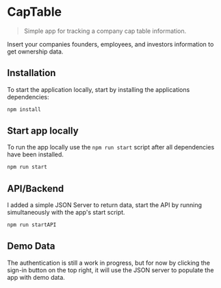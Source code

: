 # CapTable
> Simple app for tracking a company cap table information.

Insert your companies founders, employees, and investors information to get ownership data.

## Installation

To start the application locally, start by installing the applications dependencies:

```sh
npm install
```

## Start app locally

To run the app locally use the `npm run start` script after all dependencies have been installed.

```sh
npm run start
```

## API/Backend

I added a simple JSON Server to return data, start the API by running simultaneously with the app's start script.

```sh
npm run startAPI
```

## Demo Data

The authentication is still a work in progress, but for now by clicking the sign-in button on the top right, it will use the JSON server to populate the app with demo data.


